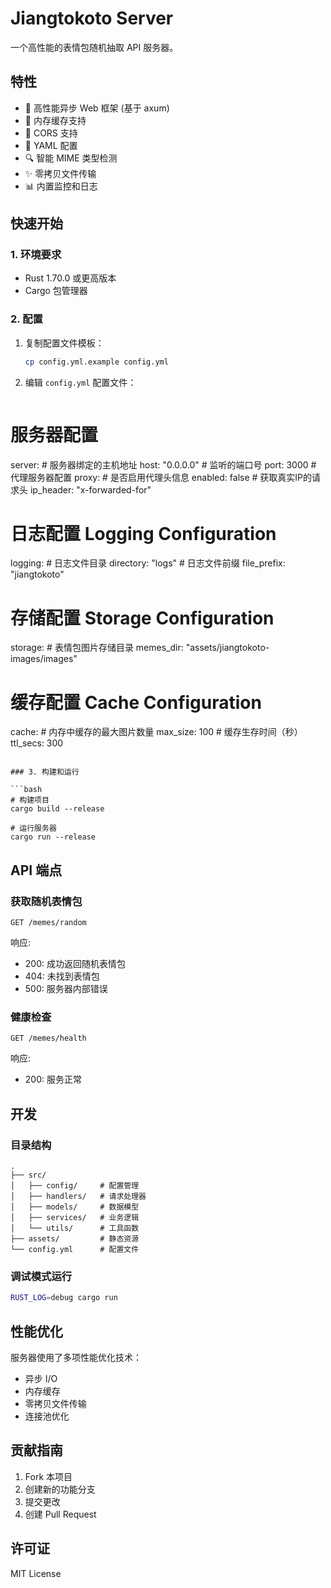 # Jiangtokoto Server

一个高性能的表情包随机抽取 API 服务器。

## 特性

- 🚀 高性能异步 Web 框架 (基于 axum)
- 💾 内存缓存支持
- 🔄 CORS 支持
- 📝 YAML 配置
- 🔍 智能 MIME 类型检测
- ✨ 零拷贝文件传输
- 📊 内置监控和日志

## 快速开始

### 1. 环境要求

- Rust 1.70.0 或更高版本
- Cargo 包管理器

### 2. 配置

1. 复制配置文件模板：
   ```bash
   cp config.yml.example config.yml
   ```

2. 编辑 `config.yml` 配置文件：
   ```yaml
  # 服务器配置
  server:
    # 服务器绑定的主机地址
    host: "0.0.0.0"
    # 监听的端口号
    port: 3000
    # 代理服务器配置
    proxy:
      # 是否启用代理头信息
      enabled: false
      # 获取真实IP的请求头
      ip_header: "x-forwarded-for"

  # 日志配置 Logging Configuration
  logging:
    # 日志文件目录
    directory: "logs"
    # 日志文件前缀
    file_prefix: "jiangtokoto"

  # 存储配置 Storage Configuration
  storage:
    # 表情包图片存储目录
    memes_dir: "assets/jiangtokoto-images/images"

  # 缓存配置 Cache Configuration
  cache:
    # 内存中缓存的最大图片数量
    max_size: 100
    # 缓存生存时间（秒）
    ttl_secs: 300
   ```

### 3. 构建和运行

```bash
# 构建项目
cargo build --release

# 运行服务器
cargo run --release
```

## API 端点

### 获取随机表情包

```http
GET /memes/random
```

响应:

- 200: 成功返回随机表情包
- 404: 未找到表情包
- 500: 服务器内部错误

### 健康检查

```http
GET /memes/health
```

响应:

- 200: 服务正常

## 开发

### 目录结构

```
.
├── src/
│   ├── config/     # 配置管理
│   ├── handlers/   # 请求处理器
│   ├── models/     # 数据模型
│   ├── services/   # 业务逻辑
│   └── utils/      # 工具函数
├── assets/         # 静态资源
└── config.yml      # 配置文件
```

### 调试模式运行

```bash
RUST_LOG=debug cargo run
```

## 性能优化

服务器使用了多项性能优化技术：

- 异步 I/O
- 内存缓存
- 零拷贝文件传输
- 连接池优化

## 贡献指南

1. Fork 本项目
2. 创建新的功能分支
3. 提交更改
4. 创建 Pull Request

## 许可证

MIT License